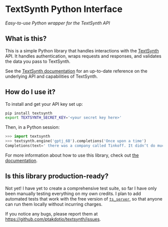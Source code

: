 # TextSynth Python Interface

_Easy-to-use Python wrapper for the TextSynth API_

## What is this?

This is a simple Python library that handles interactions with the
[TextSynth](https://textsynth.com/) API. It handles authentication, wraps
requests and responses, and validates the data you pass to TextSynth.

See the [TextSynth documentation](https://textsynth.com/documentation.html) for
an up-to-date reference on the underlying API and capabilities of TextSynth.

## How do I use it?

To install and get your API key set up:

```sh
pip install textsynth
export TEXTSYNTH_SECRET_KEY='<your secret key here>'
```

Then, in a Python session:

```python
>>> import textsynth
>>> textsynth.engine('gptj_6B').completions('Once upon a time')
Completions(text=' there was a company called Tinkoff. It didn’t do much that day.\n')
```

For more information about how to use this library, check out
[the documentation](https://textsynth-python.readthedocs.io/en/latest/).

## Is this library production-ready?

Not yet! I have yet to create a comprehensive test suite, so far I have only
been manually testing everything on my own credits. I plan to add automated
tests that work with the free version of
[`ts_server`](https://bellard.org/ts_server/), so that anyone can run them
locally without incurring charges.

If you notice any bugs, please report them at
<https://github.com/ptakdotio/textsynth/issues>.

